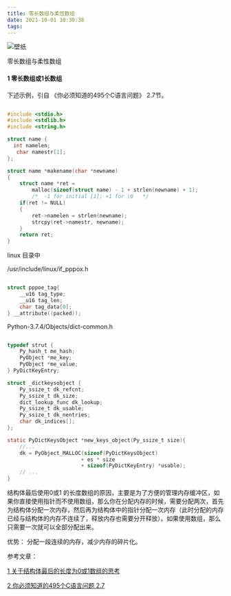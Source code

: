 ```yaml
---
title: 零长数组与柔性数组
date: 2021-10-01 10:30:38
tags:
---
```


![壁纸](03.jfif)

零长数组与柔性数组

<!--more-->



#### 1 零长数组或1长数组



下述示例，引自 《你必须知道的495个C语言问题》 2.7节。

```c

#include <stdio.h>
#include <stdlib.h>
#include <string.h>

struct name {
  int namelen;
   char namestr[1];
};

struct name *makename(char *newname)
{
    struct name *ret = 
        malloc(sizeof(struct name) - 1 + strlen(newname) + 1);
    	/*	-1 for initial [1]; +1 for \0	*/
    if(ret != NULL)
    {
        ret->namelen = strlen(newname);
        strcpy(ret->namestr, newname);
    }
    return ret;
}
```



linux 目录中

/usr/include/linux/if_pppox.h

```c

struct pppoe_tag{
    __u16 tag_type;
    __u16 tag_len;
    char tag_data[0];
} __attribute((packed));
```



Python-3.7.4/Objects/dict-common.h

```c

typedef strut {
    Py_hash_t me_hash;
    PyObject *me_key;
    PyObject *me_value;
} PyDictKeyEntry;

struct _dictkeysobject {
    Py_ssize_t dk_refcnt;
    Py_ssize_t dk_size;
    dict_lookup_func dk_lookup;
    Py_ssize_t dk_usable;
    Py_ssize_t dk_nentries;
    char dk_indices[];
};

static PyDictKeysObject *new_keys_object(Py_ssize_t size){
    //...
    dk = PyObject_MALLOC(sizeof(PyDictKeysObject)
                        + es * size
                        + sizeof(PyDictKeyEntry) *usable);
    // ...
}
```



结构体最后使用0或1 的长度数组的原因，主要是为了方便的管理内存缓冲区，如果你直接使用指针而不使用数组，那么你在分配内存的时候，需要分配两次，首先为结构体分配一次内存，然后再为结构体中的指针分配一次内存（此时分配的内存已经与结构体的内存不连续了，释放内存也需要分开释放）。如果使用数组，那么只需要一次就可以全部分配出来。

优势： 分配一段连续的内存，减少内存的碎片化。













参考文章：

[1 关于结构体最后的长度为0或1数组的思考](https://blog.51cto.com/u_15352776/3746260)

[2 你必须知道的495个C语言问题  2.7]()



